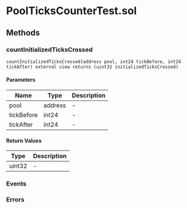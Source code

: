 
# PoolTicksCounterTest.sol

## Methods
### countInitializedTicksCrossed
```solidity
countInitializedTicksCrossed(address pool, int24 tickBefore, int24 tickAfter) external view returns (uint32 initializedTicksCrossed)
```
#### Parameters

| Name | Type | Description |
|---|---|---|
| pool | address | - |
| tickBefore | int24 | - |
| tickAfter | int24 | - |

#### Return Values

| Type | Description |
|---|---|
uint32 | - |


### Events

### Errors

